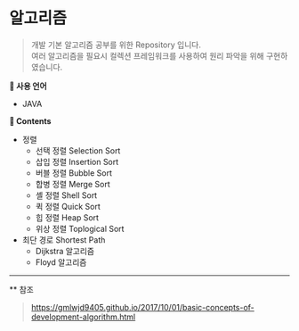 # 알고리즘

> 개발 기본 알고리즘 공부를 위한 Repository 입니다.  
> 여러 알고리즘을 필요시 컬렉션 프레임워크를 사용하여 원리 파악을 위해 구현하였습니다.  

**:pushpin: 사용 언어**
* JAVA

**:book: Contents**
 * 정렬  
   + 선택 정렬 Selection Sort  
   + 삽입 정렬 Insertion Sort
   + 버블 정렬 Bubble Sort
   + 합병 정렬 Merge Sort
   + 셸 정렬 Shell Sort
   + 퀵 정렬 Quick Sort
   + 힙 정렬 Heap Sort
   + 위상 정렬 Toplogical Sort
 * 최단 경로 Shortest Path
   + Dijkstra 알고리즘
   + Floyd 알고리즘
---
** 참조
> https://gmlwjd9405.github.io/2017/10/01/basic-concepts-of-development-algorithm.html
